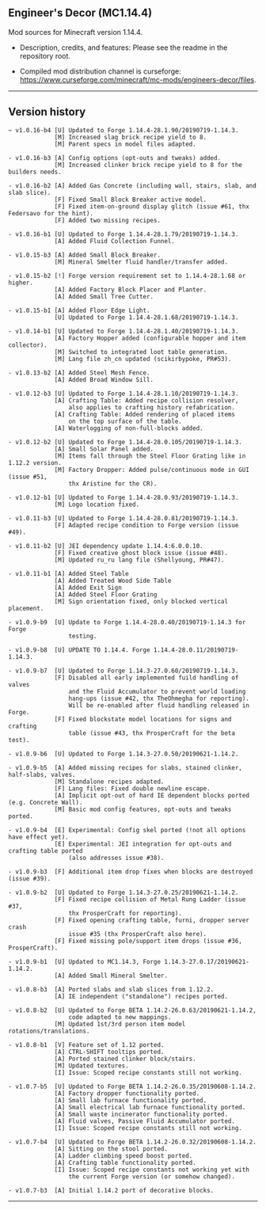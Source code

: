 
## Engineer's Decor (MC1.14.4)

Mod sources for Minecraft version 1.14.4.

- Description, credits, and features: Please see the readme in the repository root.

- Compiled mod distribution channel is curseforge: https://www.curseforge.com/minecraft/mc-mods/engineers-decor/files.

----

## Version history

    ~ v1.0.16-b4 [U] Updated to Forge 1.14.4-28.1.90/20190719-1.14.3.
                 [M] Increased slag brick recipe yield to 8.
                 [M] Parent specs in model files adapted.

    - v1.0.16-b3 [A] Config options (opt-outs and tweaks) added.
                 [M] Increased clinker brick recipe yield to 8 for the builders needs.

    - v1.0.16-b2 [A] Added Gas Concrete (including wall, stairs, slab, and slab slice).
                 [F] Fixed Small Block Breaker active model.
                 [F] Fixed item-on-ground display glitch (issue #61, thx Federsavo for the hint).
                 [F] Added two missing recipes.

    - v1.0.16-b1 [U] Updated to Forge 1.14.4-28.1.79/20190719-1.14.3.
                 [A] Added Fluid Collection Funnel.

    - v1.0.15-b3 [A] Added Small Block Breaker.
                 [M] Mineral Smelter fluid handler/transfer added.

    - v1.0.15-b2 [!] Forge version requirement set to 1.14.4-28.1.68 or higher.
                 [A] Added Factory Block Placer and Planter.
                 [A] Added Small Tree Cutter.

    - v1.0.15-b1 [A] Added Floor Edge Light.
                 [U] Updated to Forge 1.14.4-28.1.68/20190719-1.14.3.

    - v1.0.14-b1 [U] Updated to Forge 1.14.4-28.1.40/20190719-1.14.3.
                 [A] Factory Hopper added (configurable hopper and item collector).
                 [M] Switched to integrated loot table generation.
                 [M] Lang file zh_cn updated (scikirbypoke, PR#53).

    - v1.0.13-b2 [A] Added Steel Mesh Fence.
                 [A] Added Broad Window Sill.

    - v1.0.12-b3 [U] Updated to Forge 1.14.4-28.1.10/20190719-1.14.3.
                 [A] Crafting Table: Added recipe collision resolver,
                     also applies to crafting history refabrication.
                 [A] Crafting Table: Added rendering of placed items
                     on the top surface of the table.
                 [A] Waterlogging of non-full-blocks added.

    - v1.0.12-b2 [U] Updated to Forge 1.14.4-28.0.105/20190719-1.14.3.
                 [A] Small Solar Panel added.
                 [M] Items fall through the Steel Floor Grating like in 1.12.2 version.
                 [M] Factory Dropper: Added pulse/continuous mode in GUI (issue #51,
                     thx Aristine for the CR).

    - v1.0.12-b1 [U] Updated to Forge 1.14.4-28.0.93/20190719-1.14.3.
                 [M] Logo location fixed.

    - v1.0.11-b3 [U] Updated to Forge 1.14.4-28.0.81/20190719-1.14.3.
                 [F] Adapted recipe condition to Forge version (issue #49).

    - v1.0.11-b2 [U] JEI dependency update 1.14.4:6.0.0.10.
                 [F] Fixed creative ghost block issue (issue #48).
                 [M] Updated ru_ru lang file (Shellyoung, PR#47).

    - v1.0.11-b1 [A] Added Steel Table
                 [A] Added Treated Wood Side Table
                 [A] Added Exit Sign
                 [A] Added Steel Floor Grating
                 [M] Sign orientation fixed, only blocked vertical placement.

    - v1.0.9-b9  [U] Update to Forge 1.14.4-28.0.40/20190719-1.14.3 for Forge
                     testing.

    - v1.0.9-b8  [U] UPDATE TO 1.14.4. Forge 1.14.4-28.0.11/20190719-1.14.3.

    - v1.0.9-b7  [U] Updated to Forge 1.14.3-27.0.60/20190719-1.14.3.
                 [F] Disabled all early implemented fuild handling of valves
                     and the Fluid Accumulator to prevent world loading
                     hang-ups (issue #42, thx TheOhmegha for reporting).
                     Will be re-enabled after fluid handling released in Forge.
                 [F] Fixed blockstate model locations for signs and crafting
                     table (issue #43, thx ProsperCraft for the beta test).

    - v1.0.9-b6  [U] Updated to Forge 1.14.3-27.0.50/20190621-1.14.2.

    - v1.0.9-b5  [A] Added missing recipes for slabs, stained clinker, half-slabs, valves.
                 [M] Standalone recipes adapted.
                 [F] Lang files: Fixed double newline escape.
                 [A] Implicit opt-out of hard IE dependent blocks ported (e.g. Concrete Wall).
                 [M] Basic mod config features, opt-outs and tweaks ported.

    - v1.0.9-b4  [E] Experimental: Config skel ported (!not all options have effect yet).
                 [E] Experimental: JEI integration for opt-outs and crafting table ported
                     (also addresses issue #38).

    - v1.0.9-b3  [F] Additional item drop fixes when blocks are destroyed (issue #39).

    - v1.0.9-b2  [U] Updated to Forge 1.14.3-27.0.25/20190621-1.14.2.
                 [F] Fixed recipe collision of Metal Rung Ladder (issue #37,
                     thx ProsperCraft for reporting).
                 [F] Fixed opening crafting table, furni, dropper server crash
                     issue #35 (thx ProsperCraft also here).
                 [F] Fixed missing pole/support item drops (issue #36, ProsperCraft).

    - v1.0.9-b1  [U] Updated to MC1.14.3, Forge 1.14.3-27.0.17/20190621-1.14.2.
                 [A] Added Small Mineral Smelter.

    - v1.0.8-b3  [A] Ported slabs and slab slices from 1.12.2.
                 [A] IE independent ("standalone") recipes ported.

    - v1.0.8-b2  [U] Updated to Forge BETA 1.14.2-26.0.63/20190621-1.14.2,
                     code adapted to new mappings.
                 [M] Updated 1st/3rd person item model rotations/translations.

    - v1.0.8-b1  [V] Feature set of 1.12 ported.
                 [A] CTRL-SHIFT tooltips ported.
                 [A] Ported stained clinker block/stairs.
                 [M] Updated textures.
                 [I] Issue: Scoped recipe constants still not working.

    - v1.0.7-b5  [U] Updated to Forge BETA 1.14.2-26.0.35/20190608-1.14.2.
                 [A] Factory dropper functionality ported.
                 [A] Small lab furnace functionality ported.
                 [A] Small electrical lab furnace functionality ported.
                 [A] Small waste incinerator functionality ported.
                 [A] Fluid valves, Passive Fluid Accumulator ported.
                 [I] Issue: Scoped recipe constants still not working.

    - v1.0.7-b4  [U] Updated to Forge BETA 1.14.2-26.0.32/20190608-1.14.2.
                 [A] Sitting on the stool ported.
                 [A] Ladder climbing speed boost ported.
                 [A] Crafting table functionality ported.
                 [I] Issue: Scoped recipe constants not working yet with
                     the current Forge version (or somehow changed).

    - v1.0.7-b3  [A] Initial 1.14.2 port of decorative blocks.

----
